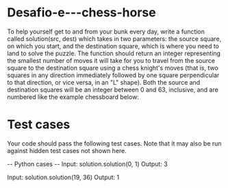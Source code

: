 # Desafio-e---chess-horse

To help yourself get to and from your bunk every day, write a function called solution(src, dest) which takes in two parameters: the source square, on which you start, and the destination square, which is where you need to land to solve the puzzle.  The function should return an integer representing the smallest number of moves it will take for you to travel from the source square to the destination square using a chess knight's moves (that is, two squares in any direction immediately followed by one square perpendicular to that direction, or vice versa, in an "L" shape).  Both the source and destination squares will be an integer between 0 and 63, inclusive, and are numbered like the example chessboard below:

Test cases
==========
Your code should pass the following test cases.
Note that it may also be run against hidden test cases not shown here.

-- Python cases --
Input: solution.solution(0, 1)
Output: 3

Input: solution.solution(19, 36)
Output: 1
